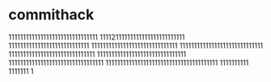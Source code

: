 # commithack
1111111111111111111111111111111
11112111111111111111111111111
1111111111111111111111111111
111111111111111111111111111111
11111111111111111111111111111
111111111111111111111111111111
1111111111111111111111111111111
111111111111111111111111111111111
111111111111111111111111111111111111111
1111111111
1111111
1
